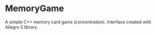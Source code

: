 # MemoryGame

A simple C++ memory card game (concentration). Interface created with Allegro 5 library.
